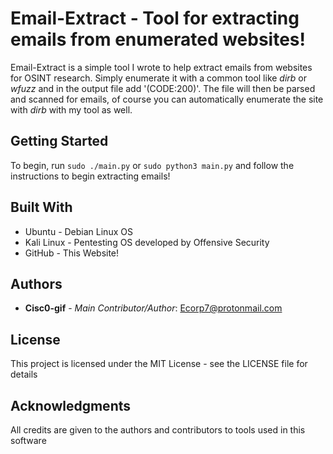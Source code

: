 # Email-Extract - Tool for extracting emails from enumerated websites!

Email-Extract is a simple tool I wrote to help extract emails from websites for OSINT research. Simply enumerate it with a common tool like *dirb* or *wfuzz* and in the output file add '(CODE:200)'. The file will then be parsed and scanned for emails, of course you can automatically enumerate the site with *dirb* with my tool as well.

## Getting Started

To begin, run ``` sudo ./main.py ``` or ``` sudo python3 main.py ``` and follow the instructions to begin extracting emails!

## Built With

* Ubuntu - Debian Linux OS
* Kali Linux - Pentesting OS developed by Offensive Security
* GitHub - This Website!

## Authors

* **Cisc0-gif** - *Main Contributor/Author*: Ecorp7@protonmail.com

## License

This project is licensed under the MIT License - see the LICENSE file for details


## Acknowledgments

All credits are given to the authors and contributors to tools used in this software
